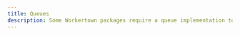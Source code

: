```yaml
---
title: Queues
description: Some Workertown packages require a queue implementation to run, which can be customised by the user.
---
```


